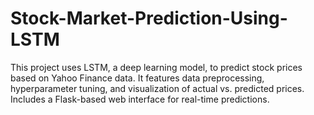 # Stock-Market-Prediction-Using-LSTM
This project uses LSTM, a deep learning model, to predict stock prices based on Yahoo Finance data. It features data preprocessing, hyperparameter tuning, and visualization of actual vs. predicted prices. Includes a Flask-based web interface for real-time predictions.
